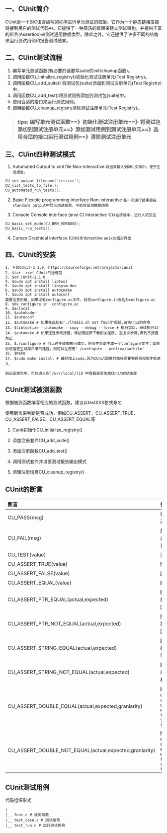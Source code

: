 ## 一、CUnit简介

CUnit是一个对C语言编写的程序进行单元测试的框架。它作为一个静态链接库被链接到用户的测试代码中。它提供了一种简洁的框架来建立测试架构，并提供丰富的断言(Assertion)来测试通用数据类型。除此之外，它还提供了许多不同的结构来运行测试用例和报告测试结果。


## 二、CUint测试流程
1. 编写单元测试函数(有必要的话要写suite的init/cleanup函数)。
2. 调用函数CU_initialize_registry()初始化测试注册单元(Test Registry)。
3. 调用函数CU_add_suite() 将测试包(suite)添加到测试注册单元(Test Registry)中。
4. 调用函数CU_add_test()将测试用例添加到测试包(suite)中。
5. 使用合适的接口来运行测试用例。
6. 调用函数CU_cleanup_registry清除测试注册单元(Test Registry)。

> ### tips: 编写单元测试函数==》初始化测试注册单元==》将测试包添加到测试注册单元==》添加测试用例到测试注册单元==》选用合适的接口运行测试用例==》清除测试注册单元


## 三、CUint四种测试模式

1. Automated Output to xml file Non-interactive `将结果输入到XML文档中，便于生成报告。`
```c
CU_set_output_filename("testxxx");
CU_list_tests_to_file();
CU_automated_run_tests();
```

2. Basic  Flexible programming interface Non-interactive `每一次运行结束后在standard output中显示测试结果，不能保留测数据结果`

3. Console Console interface (ansi C) Interactive `可以在终端中，进行人机交互`
```c
CU_basic_set_mode(CU_BRM_VERBOSE);
CU_basic_run_tests();
```

4. Curses Graphical interface (Unix)Interactive `unix的图形界面`


## 四、CUnit的安装

```shell
1. 下载CUnit-2.1.0, https://sourceforge.net/projects/cunit
2. $tar -zxvf CUnit的压缩包
3. $cd CUnit-2.1.0
4. $sudo apt install libtool
5. $sudo apt install libsysm-dev
6. $sudo apt install autocmake
7. $sudo apt install autoconf
需要注意的是，如果没有configure.ac文件，则将configure.in改名为configure.ac
8. $mv configure.in  configure.ac
9. $aclocal
10. $autohader
11. $autoconf
12. $automake # 如果在此处有"./ltmain.sh not found"报错,请执行13的命令
13. $libtoolize --automake --copy --debug --force # 执行完后，继续执行12
14. $automake # 如果还是出现报错，请按照提示下载相关程序, 重复次步骤,直到不报错为止
15. $./configure # 当上述步骤都执行成功，则会在目录生成一个configure文件；如果你想指定生成库目录的路径，则可以在使用'./configure --prefix=/path/to'
16. $make 
17. $sudo make install # 最好加上sudo,因为CUnit配置的路径需要管理员权限才能进入

到此安装完毕，可以进入到`/usr/local/lib`中查看是否生成CUnit的动态库
```


## CUnit测试被测函数

根据被测函数编写相应的测试函数，建议以testXXX格式命名

使用断言来判断是否成功，例如CU_ASSERT、CU_ASSERT_TRUE、CU_ASSERT_FALSE、CU_ASSERT_EQUAL等

1. Cunit初始化CU_initialize_registry()

2. 添加注册套件CU_add_suite()

3. 添加注册函数CU_add_test()

4. 调用测试套件并设置测试报告输出模式

5. 清理注册信息CU_cleanup_registry()


## CUnit的断言

|断言          |作用                      |
|:------------ |:------------------------ |
|CU_PASS(msg)  | 做一条"通过"的断言       |
|CU_FAIL(msg)  | 故意做一条"错误"的断言   |
|CU_TEST(value)| 测试条件|
|CU_ASSERT_TRUE(value)|断言正确|
|CU_ASSERT_FALSE(value)|断言错误|
|CU_ASSERT_EQUAL(value)|断言相等|
|CU_ASSERT_PTR_EQUAL(actual,expected)|断言指针指向同一区域|
|CU_ASSERT_PTR_NOT_EQUAL(actual,expected)|断言指针指向不同区域|
|CU_ASSERT_STRING_EQUAL(actual,expected)|断言字符串内容相等|
|CU_ASSERT_STRING_NOT_EQUAL(actual,expected)|断言字符串内容不相等|
|CU_ASSERT_DOUBLE_EQUAL(actual,expected,granlarity)|断言`double actal == expected within the specified tolerance`|
|CU_ASSERT_DOUBLE_NOT_EQUAL(actual,expected,granlarity)|断言`double actal i= expected within the specified tolerance`|


## CUnit测试用例

代码组织形式

```shell
|
|__ func.c # 被测函数
|__ test_case.c # 测试用例 
|__ test_run.c # 运行测试用例

```







